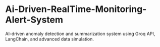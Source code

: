 # Ai-Driven-RealTime-Monitoring-Alert-System
AI-driven anomaly detection and summarization system using Groq API, LangChain, and advanced data simulation.

